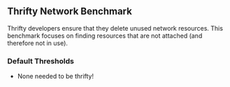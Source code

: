 ## Thrifty Network Benchmark

Thrifty developers ensure that they delete unused network resources. This benchmark focuses on finding resources that are not attached (and therefore not in use).

### Default Thresholds
- None needed to be thrifty!
